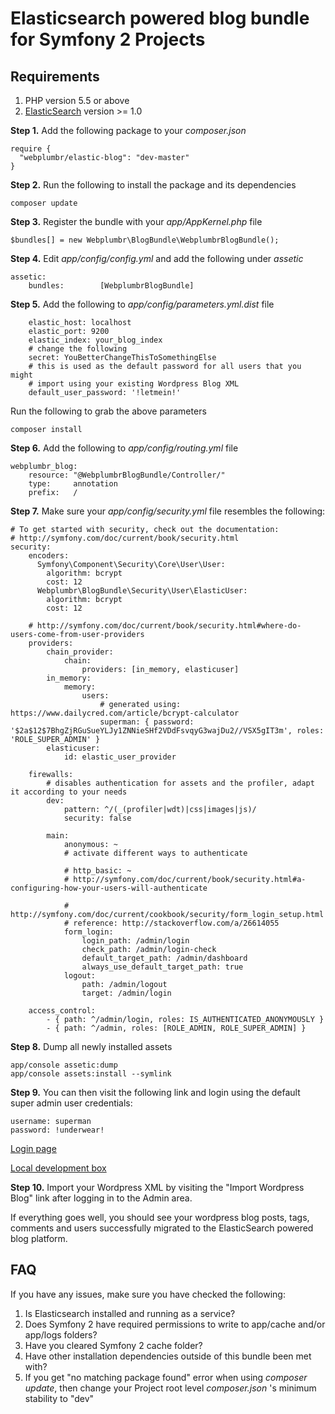 # Elasticsearch powered blog bundle for Symfony 2 Projects

## Requirements
1. PHP version 5.5 or above
2. [ElasticSearch](https://www.elastic.co/downloads/elasticsearch) version >= 1.0

**Step 1.** Add the following package to your _composer.json_

```
require {
  "webplumbr/elastic-blog": "dev-master"
}
```

**Step 2.** Run the following to install the package and its dependencies

```
composer update
```

**Step 3.** Register the bundle with your _app/AppKernel.php_ file

```
$bundles[] = new Webplumbr\BlogBundle\WebplumbrBlogBundle();
```

**Step 4.** Edit _app/config/config.yml_ and add the following under _assetic_

```
assetic:
    bundles:        [WebplumbrBlogBundle]
```

**Step 5.** Add the following to _app/config/parameters.yml.dist_ file

```
    elastic_host: localhost
    elastic_port: 9200
    elastic_index: your_blog_index
    # change the following
    secret: YouBetterChangeThisToSomethingElse
    # this is used as the default password for all users that you might
    # import using your existing Wordpress Blog XML
    default_user_password: '!letmein!'
```

Run the following to grab the above parameters

```
composer install
```

**Step 6.** Add the following to _app/config/routing.yml_ file

```
webplumbr_blog:
    resource: "@WebplumbrBlogBundle/Controller/"
    type:     annotation
    prefix:   /
```

**Step 7.** Make sure your _app/config/security.yml_ file resembles the following:

```
# To get started with security, check out the documentation:
# http://symfony.com/doc/current/book/security.html
security:
    encoders:
      Symfony\Component\Security\Core\User\User:
        algorithm: bcrypt
        cost: 12
      Webplumbr\BlogBundle\Security\User\ElasticUser:
        algorithm: bcrypt
        cost: 12

    # http://symfony.com/doc/current/book/security.html#where-do-users-come-from-user-providers
    providers:
        chain_provider:
            chain:
                providers: [in_memory, elasticuser]
        in_memory:
            memory:
                users:
                    # generated using: https://www.dailycred.com/article/bcrypt-calculator
                    superman: { password: '$2a$12$7BhgZjRGuSueYLJy1ZNNieSHf2VDdFsvqyG3wajDu2//VSX5gIT3m', roles: 'ROLE_SUPER_ADMIN' }
        elasticuser:
            id: elastic_user_provider

    firewalls:
        # disables authentication for assets and the profiler, adapt it according to your needs
        dev:
            pattern: ^/(_(profiler|wdt)|css|images|js)/
            security: false

        main:
            anonymous: ~
            # activate different ways to authenticate

            # http_basic: ~
            # http://symfony.com/doc/current/book/security.html#a-configuring-how-your-users-will-authenticate

            # http://symfony.com/doc/current/cookbook/security/form_login_setup.html
            # reference: http://stackoverflow.com/a/26614055
            form_login:
                login_path: /admin/login
                check_path: /admin/login-check
                default_target_path: /admin/dashboard
                always_use_default_target_path: true
            logout:
                path: /admin/logout
                target: /admin/login

    access_control:
        - { path: ^/admin/login, roles: IS_AUTHENTICATED_ANONYMOUSLY }
        - { path: ^/admin, roles: [ROLE_ADMIN, ROLE_SUPER_ADMIN] }
```

**Step 8.** Dump all newly installed assets
```
app/console assetic:dump
app/console assets:install --symlink
```

**Step 9.** You can then visit the following link and login using the default super admin user credentials:

```
username: superman
password: !underwear!
```

[Login page](http://your-project-domain/admin/login)

[Local development box](http://your-project-name/app_dev.php/admin/login)

**Step 10.** Import your Wordpress XML by visiting the "Import Wordpress Blog" link after logging in to the Admin area.

If everything goes well, you should see your wordpress blog posts, tags, comments and users successfully migrated to the ElasticSearch powered blog platform.

## FAQ
If you have any issues, make sure you have checked the following:

1. Is Elasticsearch installed and running as a service?
2. Does Symfony 2 have required permissions to write to app/cache and/or app/logs folders?
3. Have you cleared Symfony 2 cache folder?
4. Have other installation dependencies outside of this bundle been met with?
5. If you get "no matching package found" error when using _composer_ _update_, then change your Project root level _composer.json_ 's minimum stability to "dev"


